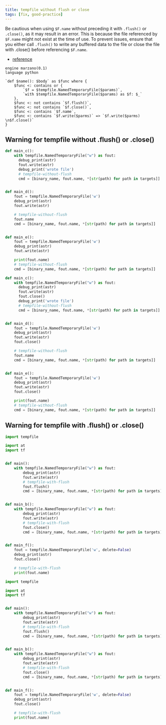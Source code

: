 ```yaml
---
title: tempfile without flush or close
tags: [fix, good-practice]
---
```


Be cautious when using `$F.name` without preceding it with `.flush()` or `.close()`, as it may result in an error. This is because the file referenced by `$F.name` might not exist at the time of use. To prevent issues, ensure that you either call `.flush()` to write any buffered data to the file or close the file with .close() before referencing `$F.name`.

- [reference](https://docs.python.org/3/library/tempfile.html#tempfile.mkdtemp)


```grit
engine marzano(0.1)
language python

`def $name(): $body` as $func where {
    $func <: contains or {
        `$f = $tempfile.NamedTemporaryFile($params)`,
        `with $tempfile.NamedTemporaryFile($params) as $f: $_`
    },
    $func <: not contains `$f.flush()`,
    $func <: not contains `$f.close()`,
    $func <: contains `$f.name`,
    $func <: contains `$f.write($parms)` => `$f.write($parms) \n$f.close()`
}
```


## Warning for tempfile without .flush() or .close()

```python
def main_c():
    with tempfile.NamedTemporaryFile("w") as fout:
      debug_print(astr)
      fout.write(astr)
      debug_print('wrote file')
      # tempfile-without-flush
      cmd = [binary_name, fout.name, *[str(path) for path in targets]]


def main_d():
    fout = tempfile.NamedTemporaryFile('w')
    debug_print(astr)
    fout.write(astr)

    # tempfile-without-flush
    fout.name
    cmd = [binary_name, fout.name, *[str(path) for path in targets]]


def main_e():
    fout = tempfile.NamedTemporaryFile('w')
    debug_print(astr)
    fout.write(astr)

    print(fout.name)
    # tempfile-without-flush
    cmd = [binary_name, fout.name, *[str(path) for path in targets]]

```

```python
def main_c():
    with tempfile.NamedTemporaryFile("w") as fout:
      debug_print(astr)
      fout.write(astr) 
      fout.close()
      debug_print('wrote file')
      # tempfile-without-flush
      cmd = [binary_name, fout.name, *[str(path) for path in targets]]


def main_d():
    fout = tempfile.NamedTemporaryFile('w')
    debug_print(astr)
    fout.write(astr) 
    fout.close()

    # tempfile-without-flush
    fout.name
    cmd = [binary_name, fout.name, *[str(path) for path in targets]]


def main_e():
    fout = tempfile.NamedTemporaryFile('w')
    debug_print(astr)
    fout.write(astr) 
    fout.close()

    print(fout.name)
    # tempfile-without-flush
    cmd = [binary_name, fout.name, *[str(path) for path in targets]]

```

## Warning for tempfile with .flush() or .close()

```python
import tempfile

import at
import tf


def main():
    with tempfile.NamedTemporaryFile("w") as fout:
        debug_print(astr)
        fout.write(astr)
        # tempfile-with-flush
        fout.flush()
        cmd = [binary_name, fout.name, *[str(path) for path in targets]]


def main_b():
    with tempfile.NamedTemporaryFile("w") as fout:
        debug_print(astr)
        fout.write(astr)
        # tempfile-with-flush
        fout.close()
        cmd = [binary_name, fout.name, *[str(path) for path in targets]]


def main_f():
    fout = tempfile.NamedTemporaryFile('w', delete=False)
    debug_print(astr)
    fout.close()

    # tempfile-with-flush
    print(fout.name)
```

```python
import tempfile

import at
import tf


def main():
    with tempfile.NamedTemporaryFile("w") as fout:
        debug_print(astr)
        fout.write(astr)
        # tempfile-with-flush
        fout.flush()
        cmd = [binary_name, fout.name, *[str(path) for path in targets]]


def main_b():
    with tempfile.NamedTemporaryFile("w") as fout:
        debug_print(astr)
        fout.write(astr)
        # tempfile-with-flush
        fout.close()
        cmd = [binary_name, fout.name, *[str(path) for path in targets]]


def main_f():
    fout = tempfile.NamedTemporaryFile('w', delete=False)
    debug_print(astr)
    fout.close()

    # tempfile-with-flush
    print(fout.name)
```
